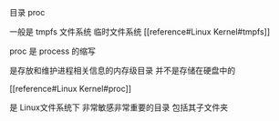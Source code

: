 目录 proc

一般是 tmpfs 文件系统 临时文件系统 [[reference#Linux Kernel#tmpfs]]

proc 是 process 的缩写 

是存放和维护进程相关信息的内存级目录 并不是存储在硬盘中的 

[[reference#Linux Kernel#proc]]

是 Linux文件系统下 非常敏感非常重要的目录 包括其子文件夹